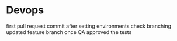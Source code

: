 # Devops
first pull request
commit after setting environments
check branching
updated feature branch once QA approved the tests
